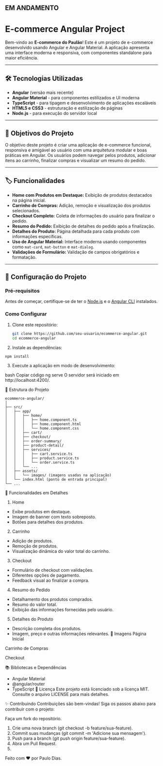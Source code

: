 ## EM ANDAMENTO

# E-commerce Angular Project

Bem-vindo ao **E-commerce do Paulão**! Este é um projeto de e-commerce desenvolvido usando Angular e Angular Material. A aplicação apresenta uma interface moderna e responsiva, com componentes standalone para maior eficiência.

---

## 🛠️ Tecnologias Utilizadas

- **Angular** (versão mais recente)
- **Angular Material** - para componentes estilizados e UI moderna
- **TypeScript** - para tipagem e desenvolvimento de aplicações escaláveis
- **HTML5 e CSS3** - estruturação e estilização de páginas
- **Node.js** - para execução do servidor local

---

## 🎯 Objetivos do Projeto

O objetivo deste projeto é criar uma aplicação de e-commerce funcional, responsiva e amigável ao usuário com uma arquitetura modular e boas práticas em Angular. Os usuários podem navegar pelos produtos, adicionar itens ao carrinho, finalizar compras e visualizar um resumo do pedido.

---

## 🏷️ Funcionalidades

- **Home com Produtos em Destaque:** Exibição de produtos destacados na página inicial.
- **Carrinho de Compras:** Adição, remoção e visualização dos produtos selecionados.
- **Checkout Completo:** Coleta de informações do usuário para finalizar o pedido.
- **Resumo do Pedido:** Exibição de detalhes do pedido após a finalização.
- **Detalhes do Produto:** Página detalhada para cada produto com informações específicas.
- **Uso de Angular Material:** Interface moderna usando componentes como `mat-card`, `mat-button` e `mat-dialog`.
- **Validações de Formulário:** Validação de campos obrigatórios e formatação.

---

## 🔧 Configuração do Projeto

### Pré-requisitos

Antes de começar, certifique-se de ter o [Node.js](https://nodejs.org/) e o [Angular CLI](https://angular.io/cli) instalados.

### Como Configurar

1. Clone este repositório:

   ```bash
   git clone https://github.com/seu-usuario/ecommerce-angular.git
   cd ecommerce-angular

2. Instale as dependências:
   
```bash
npm install
```

3. Execute a aplicação em modo de desenvolvimento:

bash
Copiar código
ng serve
O servidor será iniciado em http://localhost:4200/.

📂 Estrutura do Projeto
```
ecommerce-angular/
│
├── src/
│   ├── app/
│   │   ├── home/
│   │   │   ├── home.component.ts
│   │   │   ├── home.component.html
│   │   │   └── home.component.css
│   │   ├── cart/
│   │   ├── checkout/
│   │   ├── order-summary/
│   │   ├── product-detail/
│   │   ├── services/
│   │   │   ├── cart.service.ts
│   │   │   ├── product.service.ts
│   │   │   └── order.service.ts
│   │   └── ...
│   ├── assets/
│   │   └── images/ (imagens usadas na aplicação)
│   └── index.html (ponto de entrada principal)
└── ...
```
🚀 Funcionalidades em Detalhes
1. Home
- Exibe produtos em destaque.
- Imagem de banner com texto sobreposto.
- Botões para detalhes dos produtos.
2. Carrinho
- Adição de produtos.
- Remoção de produtos.
- Visualização dinâmica do valor total do carrinho.
3. Checkout
- Formulário de checkout com validações.
- Diferentes opções de pagamento.
- Feedback visual ao finalizar a compra.
4. Resumo do Pedido
- Detalhamento dos produtos comprados.
- Resumo do valor total.
- Exibição das informações fornecidas pelo usuário.
5. Detalhes do Produto
- Descrição completa dos produtos.
- Imagem, preço e outras informações relevantes.
📸 Imagens
Página Inicial

Carrinho de Compras

Checkout

📚 Bibliotecas e Dependências
- Angular Material
- @angular/router
- TypeScript
📜 Licença
Este projeto está licenciado sob a licença MIT. Consulte o arquivo LICENSE para mais detalhes.

✨ Contribuindo
Contribuições são bem-vindas! Siga os passos abaixo para contribuir com o projeto:

Faça um fork do repositório.
1. Crie uma nova branch (git checkout -b feature/sua-feature).
2. Commit suas mudanças (git commit -m 'Adicione sua mensagem').
3. Push para a branch (git push origin feature/sua-feature).
4. Abra um Pull Request.
5. 
Feito com ❤️ por Paulo Dias.

